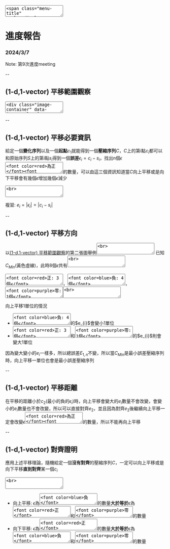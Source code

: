 <textarea>
<span class="menu-title" style="display: none">2024/3/7</span>
</textarea>

# 進度報告
### 2024/3/7

Note:
第9次進度meeting

--

## (1-d,1-vector) 平移範圍觀察

<textarea>
<div class="image-container" data-image-urls='[
"https://gitlab.com/HelloWorldOvO/presentation-resource/-/raw/main/20240307/eight_points_cant_translation.png",
"https://gitlab.com/HelloWorldOvO/presentation-resource/-/raw/main/20240307/eight_points_can_translation.png"
]'>

<canvas class="image_canvas" height="520" width="1000"></canvas>
<button class="previous_button">&#9664;</button>
<button class="next_button">&#9654;</button>
</div>
</textarea>

--

## (1-d,1-vector) 平移必要資訊
給定一個**變化序列**以及一個**起點**$c_{1}$就能得到一個**壓縮序列**$C$，$C$上的第i點$c_{i}$都可以和原始序列$S$上的第i點$s_{i}$得到一個**誤差**$\epsilon_{i}=c_{i}-s_{i}$，找出n個$\epsilon$<textarea><font color=red>為正</font><font color=blue>為負</font><font color=purple>為零</font></textarea>的數量，可以由這三個資訊知道當$C$向上平移或是向下平移會有幾個$\epsilon$增加幾個$\epsilon$減少
<textarea><br></textarea>
複習: $e_{i}=\lvert \epsilon_{i}\rvert=\lvert c_{i}-s_{i}\rvert$

--

## (1-d,1-vector) 平移方向

以[(1-d,1-vector) 平移範圍觀察](#/9/1)的第二張圖舉例<textarea><br></textarea>
已知$C_{Min}$(黃色虛線)，此時8個$\epsilon$共有<textarea><br></textarea>
<textarea><font color=red>正: 3個</font></textarea>，<textarea><font color=blue>負: 4個</font></textarea>，<textarea><font color=purple>零: 1個</font></textarea><textarea><br></textarea>
向上平移1單位的情況
+ <textarea><font color=blue>負: 4個</font></textarea>的$e_{i}$會變小1單位
+ <textarea><font color=red>正: 3個</font></textarea>和<textarea><font color=purple>零: 1個</font></textarea>的$e_{i}$則會變大1單位
因為變大變小的$e_{i}$一樣多，所以總誤差$E_{1,n}$不變，所以當$C_{Min}$是最小誤差壓縮序列時，向上平移一單位也會是最小誤差壓縮序列

--

## (1-d,1-vector) 平移距離
在平移的距離小於$c_{2}$(最小的負的$\epsilon_{i}$)時，向上平移會變大的$e_{i}$數量不會改變，會變小的$e_{i}$數量也不會改變，所以可以直接對齊$e_{2}$，並且因為對齊$e_{2}$後繼續向上平移一定會改變$\epsilon$<textarea><font color=red>為正</font><font color=blue>為負</font></textarea>的數量，所以不能再向上平移

--

## (1-d,1-vector) 對齊證明
應用上述平移理論，隨機給定一個**沒有對齊**的壓縮序列$C$，一定可以向上平移或是向下平移**直到對齊**某一個$c_{i}$
<textarea><br></textarea>
+ 向上平移: $\epsilon$為<textarea><font color=blue>負</font></textarea>的數量**大於等於**$\epsilon$為<textarea><font color=red>正</font></textarea>和<textarea><font color=purple>零</font></textarea>的數量
+ 向下平移: $\epsilon$為<textarea><font color=red>正</font></textarea>的數量**大於等於**$\epsilon$為<textarea><font color=blue>負</font></textarea>和<textarea><font color=purple>零</font></textarea>的數量
